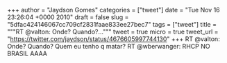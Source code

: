 
+++
author = "Jaydson Gomes"
categories = ["tweet"]
date = "Tue Nov 16 23:26:04 +0000 2010"
draft = false
slug = "5dfac424146067cc709cf2831faae833ee27bec7"
tags = ["tweet"]
title = """RT @valton: Onde? Quando?..."""
tweet = true
micro = true
tweet_url = "https://twitter.com/jaydson/status/4676605997744130"
+++
RT @valton: Onde? Quando? Quem eu tenho q matar? RT @wberwanger: RHCP NO BRASIL AAAA
